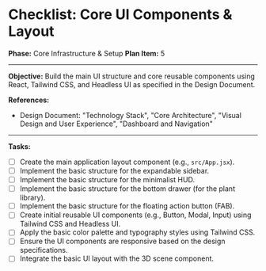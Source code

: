 # Checklist: Core UI Components & Layout

**Phase:** Core Infrastructure & Setup
**Plan Item:** 5

---

**Objective:** Build the main UI structure and core reusable components using React, Tailwind CSS, and Headless UI as specified in the Design Document.

**References:**
- Design Document: "Technology Stack", "Core Architecture", "Visual Design and User Experience", "Dashboard and Navigation"

---

**Tasks:**

- [ ] Create the main application layout component (e.g., `src/App.jsx`).
- [ ] Implement the basic structure for the expandable sidebar.
- [ ] Implement the basic structure for the minimalist HUD.
- [ ] Implement the basic structure for the bottom drawer (for the plant library).
- [ ] Implement the basic structure for the floating action button (FAB).
- [ ] Create initial reusable UI components (e.g., Button, Modal, Input) using Tailwind CSS and Headless UI.
- [ ] Apply the basic color palette and typography styles using Tailwind CSS.
- [ ] Ensure the UI components are responsive based on the design specifications.
- [ ] Integrate the basic UI layout with the 3D scene component.